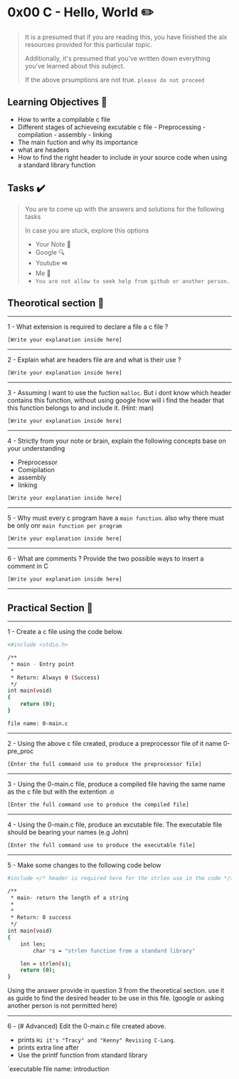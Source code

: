 # 0x00 C - Hello, World :pencil2:

> It is a presumed that if you are reading this, you have finished the alx resources provided for this particular topic.
> 
> Additionally, it's presumed that you've written down everything you've learned about this subject.
> 
> If the above prsumptions are not true. `please do not proceed`


## Learning Objectives :bookmark_tabs:

* How to write a compilable c file
* Different stages of achieveing excutable c file
      - Preprocessing
      - compilation
      - assembly
      - linking      
* The main fuction and why its importance
* what are headers
* How to find the right header to include in your source code when using a standard library function



## Tasks :heavy_check_mark:
> You are to come up with the answers and solutions for the following tasks
> 
> In case you are stuck, explore this options
> * Your Note 📓
> * Google 🔍
> * Youtube ⏯️
> * Me 👨‍
> * `You are not allow to seek help from github or another person.`

## Theorotical section 📖
----------------------------
1 - What extension is required to declare a file a c file ?

`[Write your explanation inside here]`

------------------------------------------
2 - Explain what are headers file are and what is their use ?

`[Write your explanation inside here]`

----------------------------------------
3 - Assuming I want to use the fuction `malloc`. But i dont know which header contains this function, without using google how will i find the header that this function belongs to and include it. (Hint: man)

`[Write your explanation inside here]`

--------------------------------------------
4 - Strictly from your note or brain, explain the following concepts base on your understanding
- Preprocessor
- Comipilation
- assembly
- linking

`[Write your explanation inside here]`

----------------------------------------------
5 - Why must every c program have a `main function`. also why there must be only onr `main function per program`

`[Write your explanation inside here]`

---------------------------------------------
6 - What are comments ? Provide the two possible ways to insert a comment in C

`[Write your explanation inside here]`

-----------------------------------------------
## Practical Section 🥼

---------------------------
1 - Create a c file using the code below.

```bash
<#include <stdio.h>

/**
 * main - Entry point
 *
 * Return: Always 0 (Success)
 */
int main(void)
{
    return (0);
}
```
`file name: 0-main.c`

----------------------------
2 - Using the above c file created, produce a preprocessor file of it name 0-pre_proc

`[Enter the full command use to produce the preprocessor file]`

-------------------------------
3 - Using the 0-main.c file, produce a compiled file having the same name as the c file but with the extention .o

`[Enter the full command use to produce the compiled file]`

-------------------------------

4 - Using the 0-main.c file, produce an excutable file. The executable file should be bearing your names (e.g John)

`[Enter the full command use to produce the executable file]`

-------------------------------

5 - Make some changes to the following code below

```bash
#include </* header is required here for the strlen use in the code */>

/**
 * main- return the length of a string
 *
 *
 * Return: 0 success
 */
int main(void)
{
	int len;
        char *s = "strlen function from a standard library"

	len = strlen(s);
	return (0);
}
```
Using the answer provide in question 3 from the theoretical section. use it as guide to find the desired header to be use in this file. (google or asking another person is not permitted here)

----------------------------------------

6 - (# Advanced) Edit the 0-main.c file created above. 
* prints `Hi it's "Tracy" and "Kenny" Revising C-Lang`.
* prints extra line after
* Use the printf function from standard library

`executable file name: introduction

